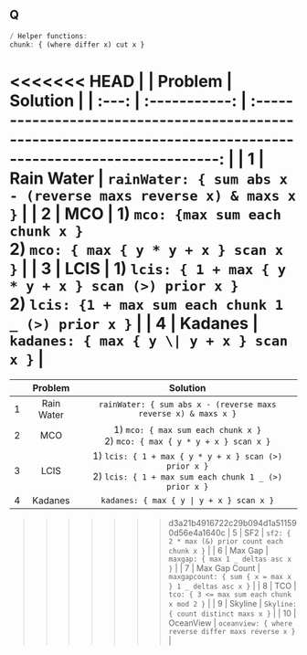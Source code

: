 ## Q

```q
/ Helper functions:
chunk: { (where differ x) cut x }
```

<<<<<<< HEAD
|       |    Problem    |                                                    Solution                                                     |
| :---: | :-----------: | :-------------------------------------------------------------------------------------------------------------: |
|   1   |  Rain Water   |                         `rainWater: { sum abs x - (reverse maxs reverse x) & maxs x }`                          |
|   2   |      MCO      |                  1) `mco: {max sum each chunk x }` <br> 2) `mco: { max { y * y + x } scan x }`                  |
|   3   |     LCIS      | 1) `lcis: { 1 + max { y * y + x } scan (>) prior x }` <br> 2) `lcis: {1 + max sum each chunk 1 _ (>) prior x }` |
|   4   |    Kadanes    |                                    `kadanes: { max { y \| y + x } scan x }`                                     |
=======
|       |    Problem    |                                                    Solution                                                    |
| :---: | :-----------: | :------------------------------------------------------------------------------------------------------------: |
|   1   |  Rain Water   |                         `rainWater: { sum abs x - (reverse maxs reverse x) & maxs x }`                         |
|   2   |      MCO      |                  1) `mco: { max sum each chunk x }` <br> 2) `mco: { max { y * y + x } scan x }`                  |
|   3   |     LCIS      | 1) `lcis: { 1 + max { y * y + x } scan (>) prior x }` <br> 2) `lcis: { 1 + max sum each chunk 1 _ (>) prior x }` |
|   4   |    Kadanes    |                                    `kadanes: { max { y \| y + x } scan x }`                                    |
>>>>>>> d3a21b4916722c29b094d1a511590d56e4a1640c
|   5   |      SF2      |                                 `sf2: { 2 * max (&) prior count each chunk x }`                                 |
|   6   |    Max Gap    |                                       `maxgap: { max 1 _ deltas asc x }`                                        |
|   7   | Max Gap Count |                              `maxgapcount: { sum { x = max x } 1 _ deltas asc x }`                              |
|   8   |      TCO      |                                   `tco: { 3 <= max sum each chunk x mod 2 }`                                    |
|   9   |    Skyline    |                                      `Skyline: { count distinct maxs x }`                                       |
|  10   |   OceanView   |                              `oceanview: { where reverse differ maxs reverse x }`                               |
